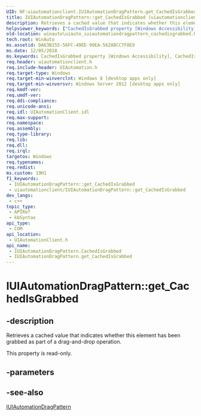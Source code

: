 ```yaml
---
UID: NF:uiautomationclient.IUIAutomationDragPattern.get_CachedIsGrabbed
title: IUIAutomationDragPattern::get_CachedIsGrabbed (uiautomationclient.h)
description: Retrieves a cached value that indicates whether this element has been grabbed as part of a drag-and-drop operation.
helpviewer_keywords: ["CachedIsGrabbed property [Windows Accessibility]","CachedIsGrabbed property [Windows Accessibility]","IUIAutomationDragPattern interface","IUIAutomationDragPattern interface [Windows Accessibility]","CachedIsGrabbed property","IUIAutomationDragPattern.CachedIsGrabbed","IUIAutomationDragPattern.get_CachedIsGrabbed","IUIAutomationDragPattern::CachedIsGrabbed","IUIAutomationDragPattern::get_CachedIsGrabbed","get_CachedIsGrabbed","uiautomationclient/IUIAutomationDragPattern::CachedIsGrabbed","uiautomationclient/IUIAutomationDragPattern::get_CachedIsGrabbed","winauto.uiauto_iuiautomationdragpattern_cachedisgrabbed"]
old-location: winauto\uiauto_iuiautomationdragpattern_cachedisgrabbed.htm
tech.root: WinAuto
ms.assetid: DA63B155-56FC-49EE-99EA-56288CC7F8E9
ms.date: 12/05/2018
ms.keywords: CachedIsGrabbed property [Windows Accessibility], CachedIsGrabbed property [Windows Accessibility],IUIAutomationDragPattern interface, IUIAutomationDragPattern interface [Windows Accessibility],CachedIsGrabbed property, IUIAutomationDragPattern.CachedIsGrabbed, IUIAutomationDragPattern.get_CachedIsGrabbed, IUIAutomationDragPattern::CachedIsGrabbed, IUIAutomationDragPattern::get_CachedIsGrabbed, get_CachedIsGrabbed, uiautomationclient/IUIAutomationDragPattern::CachedIsGrabbed, uiautomationclient/IUIAutomationDragPattern::get_CachedIsGrabbed, winauto.uiauto_iuiautomationdragpattern_cachedisgrabbed
req.header: uiautomationclient.h
req.include-header: UIAutomation.h
req.target-type: Windows
req.target-min-winverclnt: Windows 8 [desktop apps only]
req.target-min-winversvr: Windows Server 2012 [desktop apps only]
req.kmdf-ver: 
req.umdf-ver: 
req.ddi-compliance: 
req.unicode-ansi: 
req.idl: UIAutomationClient.idl
req.max-support: 
req.namespace: 
req.assembly: 
req.type-library: 
req.lib: 
req.dll: 
req.irql: 
targetos: Windows
req.typenames: 
req.redist: 
ms.custom: 19H1
f1_keywords:
 - IUIAutomationDragPattern::get_CachedIsGrabbed
 - uiautomationclient/IUIAutomationDragPattern::get_CachedIsGrabbed
dev_langs:
 - c++
topic_type:
 - APIRef
 - kbSyntax
api_type:
 - COM
api_location:
 - UIAutomationClient.h
api_name:
 - IUIAutomationDragPattern.CachedIsGrabbed
 - IUIAutomationDragPattern.get_CachedIsGrabbed
---
```


# IUIAutomationDragPattern::get_CachedIsGrabbed


## -description

Retrieves a cached value that indicates whether this element has been grabbed as part of a drag-and-drop operation.



This property is read-only.

## -parameters

## -see-also

<a href="/windows/desktop/api/uiautomationclient/nn-uiautomationclient-iuiautomationdragpattern">IUIAutomationDragPattern</a>